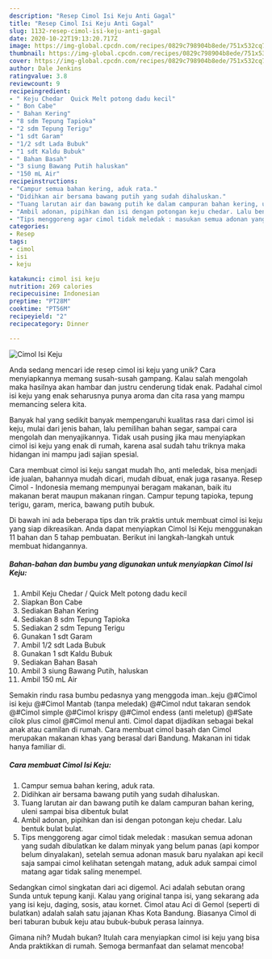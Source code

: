 ```yaml
---
description: "Resep Cimol Isi Keju Anti Gagal"
title: "Resep Cimol Isi Keju Anti Gagal"
slug: 1132-resep-cimol-isi-keju-anti-gagal
date: 2020-10-22T19:13:20.717Z
image: https://img-global.cpcdn.com/recipes/0829c798904b8ede/751x532cq70/cimol-isi-keju-foto-resep-utama.jpg
thumbnail: https://img-global.cpcdn.com/recipes/0829c798904b8ede/751x532cq70/cimol-isi-keju-foto-resep-utama.jpg
cover: https://img-global.cpcdn.com/recipes/0829c798904b8ede/751x532cq70/cimol-isi-keju-foto-resep-utama.jpg
author: Dale Jenkins
ratingvalue: 3.8
reviewcount: 9
recipeingredient:
- " Keju Chedar  Quick Melt potong dadu kecil"
- " Bon Cabe"
- " Bahan Kering"
- "8 sdm Tepung Tapioka"
- "2 sdm Tepung Terigu"
- "1 sdt Garam"
- "1/2 sdt Lada Bubuk"
- "1 sdt Kaldu Bubuk"
- " Bahan Basah"
- "3 siung Bawang Putih haluskan"
- "150 mL Air"
recipeinstructions:
- "Campur semua bahan kering, aduk rata."
- "Didihkan air bersama bawang putih yang sudah dihaluskan."
- "Tuang larutan air dan bawang putih ke dalam campuran bahan kering, uleni sampai bisa dibentuk bulat"
- "Ambil adonan, pipihkan dan isi dengan potongan keju chedar. Lalu bentuk bulat bulat."
- "Tips menggoreng agar cimol tidak meledak : masukan semua adonan yang sudah dibulatkan ke dalam minyak yang belum panas (api kompor belum dinyalakan), setelah semua adonan masuk baru nyalakan api kecil saja sampai cimol kelihatan setengah matang, aduk aduk sampai cimol matang agar tidak saling menempel."
categories:
- Resep
tags:
- cimol
- isi
- keju

katakunci: cimol isi keju 
nutrition: 269 calories
recipecuisine: Indonesian
preptime: "PT28M"
cooktime: "PT56M"
recipeyield: "2"
recipecategory: Dinner

---
```



![Cimol Isi Keju](https://img-global.cpcdn.com/recipes/0829c798904b8ede/751x532cq70/cimol-isi-keju-foto-resep-utama.jpg)

Anda sedang mencari ide resep cimol isi keju yang unik? Cara menyiapkannya memang susah-susah gampang. Kalau salah mengolah maka hasilnya akan hambar dan justru cenderung tidak enak. Padahal cimol isi keju yang enak seharusnya punya aroma dan cita rasa yang mampu memancing selera kita.

Banyak hal yang sedikit banyak mempengaruhi kualitas rasa dari cimol isi keju, mulai dari jenis bahan, lalu pemilihan bahan segar, sampai cara mengolah dan menyajikannya. Tidak usah pusing jika mau menyiapkan cimol isi keju yang enak di rumah, karena asal sudah tahu triknya maka hidangan ini mampu jadi sajian spesial.

Cara membuat cimol isi keju sangat mudah lho, anti meledak, bisa menjadi ide jualan, bahannya mudah dicari, mudah dibuat, enak juga rasanya. Resep Cimol - Indonesia memang mempunyai beragam makanan, baik itu makanan berat maupun makanan ringan. Campur tepung tapioka, tepung terigu, garam, merica, bawang putih bubuk.


Di bawah ini ada beberapa tips dan trik praktis untuk membuat cimol isi keju yang siap dikreasikan. Anda dapat menyiapkan Cimol Isi Keju menggunakan 11 bahan dan 5 tahap pembuatan. Berikut ini langkah-langkah untuk membuat hidangannya.

<!--inarticleads1-->

##### Bahan-bahan dan bumbu yang digunakan untuk menyiapkan Cimol Isi Keju:

1. Ambil  Keju Chedar / Quick Melt potong dadu kecil
1. Siapkan  Bon Cabe
1. Sediakan  Bahan Kering
1. Sediakan 8 sdm Tepung Tapioka
1. Sediakan 2 sdm Tepung Terigu
1. Gunakan 1 sdt Garam
1. Ambil 1/2 sdt Lada Bubuk
1. Gunakan 1 sdt Kaldu Bubuk
1. Sediakan  Bahan Basah
1. Ambil 3 siung Bawang Putih, haluskan
1. Ambil 150 mL Air


Semakin rindu rasa bumbu pedasnya yang menggoda iman..keju @#Cimol isi keju @#Cimol Mantab (tanpa meledak) @#Cimol ndut takaran sendok @#Cimol simple @#Cimol krispy @#Cimol endess (anti meletup) @#Sate cilok plus cimol @#Cimol menul anti. Cimol dapat dijadikan sebagai bekal anak atau camilan di rumah. Cara membuat cimol basah dan Cimol merupakan makanan khas yang berasal dari Bandung. Makanan ini tidak hanya familiar di. 

<!--inarticleads2-->

##### Cara membuat Cimol Isi Keju:

1. Campur semua bahan kering, aduk rata.
1. Didihkan air bersama bawang putih yang sudah dihaluskan.
1. Tuang larutan air dan bawang putih ke dalam campuran bahan kering, uleni sampai bisa dibentuk bulat
1. Ambil adonan, pipihkan dan isi dengan potongan keju chedar. Lalu bentuk bulat bulat.
1. Tips menggoreng agar cimol tidak meledak : masukan semua adonan yang sudah dibulatkan ke dalam minyak yang belum panas (api kompor belum dinyalakan), setelah semua adonan masuk baru nyalakan api kecil saja sampai cimol kelihatan setengah matang, aduk aduk sampai cimol matang agar tidak saling menempel.


Sedangkan cimol singkatan dari aci digemol. Aci adalah sebutan orang Sunda untuk tepung kanji. Kalau yang original tanpa isi, yang sekarang ada yang isi keju, daging, sosis, atau kornet. Cimol atau Aci di Gemol (seperti di bulatkan) adalah salah satu jajanan Khas Kota Bandung. Biasanya Cimol di beri taburan bubuk keju atau bubuk-bubuk perasa lainnya. 

Gimana nih? Mudah bukan? Itulah cara menyiapkan cimol isi keju yang bisa Anda praktikkan di rumah. Semoga bermanfaat dan selamat mencoba!
